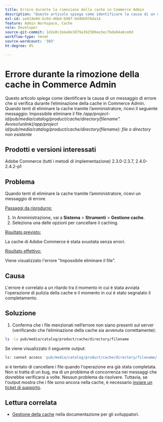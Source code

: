 ```yaml
---
title: Errore durante la rimozione della cache in Commerce Admin
description: "Questo articolo spiega come identificare la causa di un messaggio di errore che si verifica quando si elimina la cache in Commerce Admin. Quando tenti di eliminare la cache tramite l’amministratore, ricevi il seguente messaggio:"
exl-id: aa414e04-bc6d-46bd-b98f-0446b97bda14
feature: Admin Workspace, Cache
role: Developer
source-git-commit: 1d2e0c1b4a8e3d79a362500ee3ec7bde84a6ce0d
workflow-type: tm+mt
source-wordcount: '303'
ht-degree: 0%

---
```


# Errore durante la rimozione della cache in Commerce Admin

Questo articolo spiega come identificare la causa di un messaggio di errore che si verifica durante l’eliminazione della cache in Commerce Admin. Quando tenti di eliminare la cache tramite l’amministratore, ricevi il seguente messaggio:
Impossibile eliminare il file */app/project-id/pub/media/catalog/product/cache/directory/filename&quot;. Avviso!unlink(/app/project id/pub/media/catalog/product/cache/directory/filename): file o directory non esistente*

## Prodotti e versioni interessati

Adobe Commerce (tutti i metodi di implementazione) 2.3.0-2.3.7, 2.4.0-2.4.2-p1

## Problema

Quando tenti di eliminare la cache tramite l’amministratore, ricevi un messaggio di errore.

<u>Passaggi da riprodurre:</u>

1. In Amministrazione, vai a **Sistema** > **Strumenti** > **Gestione cache**.
1. Seleziona una delle opzioni per cancellare il caching.

<u>Risultato previsto:</u>

La cache di Adobe Commerce è stata svuotata senza errori.

<u>Risultato effettivo:</u>

Viene visualizzato l&#39;errore &quot;Impossibile eliminare il file&quot;.

## Causa

L&#39;errore è correlato a un ritardo tra il momento in cui è stata avviata l&#39;operazione di pulizia della cache e il momento in cui è stato segnalato il completamento.

## Soluzione

1. Conferma che i file menzionati nell’errore non siano presenti sul server (verificando che l’eliminazione della cache sia avvenuta correttamente):

```bash
ls -la pub/media/catalog/product/cache/directory/filename
```

Se viene visualizzato il seguente output:

```bash
ls: cannot access 'pub/media/catalog/product/cache/directory/filename/': No such file or directory
```

si è tentato di cancellare i file quando l&#39;operazione era già stata completata. Non si tratta di un bug, ma di un problema di concorrenza nei messaggi che dovrebbe verificarsi a volte. Nessun problema da risolvere.
Tuttavia, se l&#39;output mostra che i file sono ancora nella cache, è necessario [inviare un ticket di supporto](/help/help-center-guide/help-center/magento-help-center-user-guide.md#submit-ticket).

## Lettura correlata

* [Gestione della cache](https://docs.magento.com/user-guide/system/cache-management.html) nella documentazione per gli sviluppatori.
